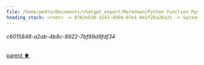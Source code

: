 ```yaml
---
file: /home/pedro/Documents/chatgpt_export/Markdown/Python Function Pydantic Model.md
heading_stack: <root> -> 0762e539-3141-4568-97e1-8e2f28a26a31 -> System -> 7310dbb5-540b-40ba-ba28-f730ab506660 -> System -> aaa26adf-0eb0-4d7d-93a7-d9d284b5c9f3 -> User -> c6015848-a2ab-4b8c-8922-7bf89d9fdf34
---
```

###### c6015848-a2ab-4b8c-8922-7bf89d9fdf34
[parent ⬆️](#aaa26adf-0eb0-4d7d-93a7-d9d284b5c9f3)
